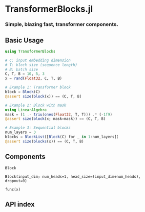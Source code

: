 # TransformerBlocks.jl
### Simple, blazing fast, transformer components.


## Basic Usage

```julia
using TransformerBlocks

# C: input embedding dimension
# T: block size (sequence length)
# B: batch size
C, T, B = 10, 5, 3
x = rand(Float32, C, T, B)

# Example 1: Transformer block
block = Block(C)
@assert size(block(x)) == (C, T, B)

# Example 2: Block with mask
using LinearAlgebra
mask = (1 .- triu(ones(Float32, T, T))) .* (-1f9)
@assert size(block(x; mask=mask)) == (C, T, B)

# Example 3: Sequential blocks
num_layers = 3
blocks = BlockList([Block(C) for _ in 1:num_layers])
@assert size(blocks(x)) == (C, T, B)
```


## Components

```@docs
Block
```

```@docs
Block(input_dim; num_heads=1, head_size=(input_dim÷num_heads), dropout=0)
```

```@docs
func(x)
```

## API index

```@index
```